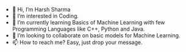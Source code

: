 - 👋 Hi, I’m Harsh Sharma
- 👀 I’m interested in Coding.
- 🌱 I’m currently learning Basics of Machine Learning with few Programming Languages like C++, Python and Java.
- 💞️ I’m looking to collaborate on basic models for Machine Learning.
- 📫 How to reach me? Easy, just drop your message.

<!---
HarshSharma0007/HarshSharma0007 is a ✨ special ✨ repository because its `README.md` (this file) appears on your GitHub profile.
You can click the Preview link to take a look at your changes.
--->
